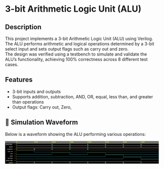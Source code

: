 # 3-bit Arithmetic Logic Unit (ALU)

## Description
This project implements a 3-bit Arithmetic Logic Unit (ALU) using Verilog.  
The ALU performs arithmetic and logical operations determined by a 3-bit select input and sets output flags such as carry out and zero.  
The design was verified using a testbench to simulate and validate the ALU’s functionality, achieving 100% correctness across 8 different test cases.

## Features
- 3-bit inputs and outputs
- Supports addition, subtraction, AND, OR, equal, less than, and greater than operations
- Output flags: Carry out, Zero,

## 📸 Simulation Waveform

Below is a waveform showing the ALU performing various operations:

![ALU Waveform](./waveform.png)
